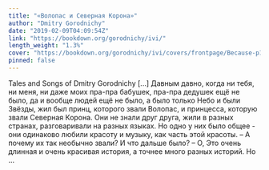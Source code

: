 ```yaml
---
title: "«Волопас и Северная Корона»"
author: "Dmitry Gorodnichy"
date: "2019-02-09T04:09:54Z"
link: "https://bookdown.org/gorodnichy/ivi/"
length_weight: "1.3%"
cover: "https://bookdown.org/gorodnichy/ivi/covers/frontpage/Because-p1a-275.jpg"
pinned: false
---
```


Tales and Songs of Dmitry Gorodnichy [...] Давным давно, когда ни тебя, ни меня, ни даже моих пра-пра бабушек, пра-пра дедушек ещё не было, да и вообще людей ещё не было, а было только Небо и были Звёзды, жил был принц, которого звали Волопас, и принцесса, которую звали Северная Корона. Они не знали друг друга, жили в разных странах, разговаривали на разных языках. Но одно у них было общее - они одинаково любили красоту и музыку, как часть этой красоты. – А почему их так необычно звали? И что дальше было? – О, Это очень длинная и очень красивая история, а точнее много разных историй. Но ...
